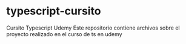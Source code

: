 # typescript-cursito
Cursito Typescript Udemy
Este repositorio contiene archivos sobre el proyecto realizado en el curso de ts en udemy